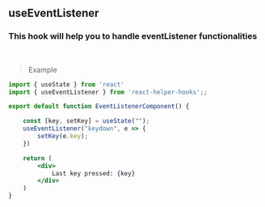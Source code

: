 ## useEventListener

### This hook will help you to handle eventListener functionalities

<br />

> Example

```jsx
import { useState } from 'react'
import { useEventListener } from 'react-helper-hooks';;

export default function EventListenerComponent() {

    const [key, setKey] = useState("");
    useEventListener("keydown", e => {
        setKey(e.key);
    })

    return (
        <div>
            Last key pressed: {key}
        </div>
    )
}

```
